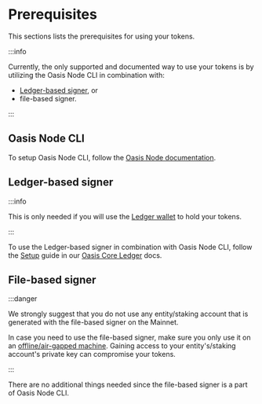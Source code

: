 # Prerequisites

This sections lists the prerequisites for using your tokens.

:::info

Currently, the only supported and documented way to use your tokens is by utilizing the Oasis Node CLI in combination with:

* [Ledger-based signer](/oasis-core-ledger), or
* file-based signer.

:::

## Oasis Node CLI

To setup Oasis Node CLI, follow the [Oasis Node documentation](/operators/set-up-your-node/prerequisites/oasis-node).

## Ledger-based signer

:::info

This is only needed if you will use the [Ledger wallet](../../holding-rose-tokens/ledger-wallet.md) to hold your tokens.

:::

To use the Ledger-based signer in combination with Oasis Node CLI, follow the [Setup](/oasis-core-ledger/usage/setup) guide in our [Oasis Core Ledger](/oasis-core-ledger/) docs.

## File-based signer

:::danger

We strongly suggest that you do not use any entity/staking account that is generated with the file-based signer on the Mainnet.

In case you need to use the file-based signer, make sure you only use it on an [offline/air-gapped machine](https://en.wikipedia.org/wiki/Air_gap_\(networking\)). Gaining access to your entity's/staking account's private key can compromise your tokens.

:::

There are no additional things needed since the file-based signer is a part of Oasis Node CLI.
